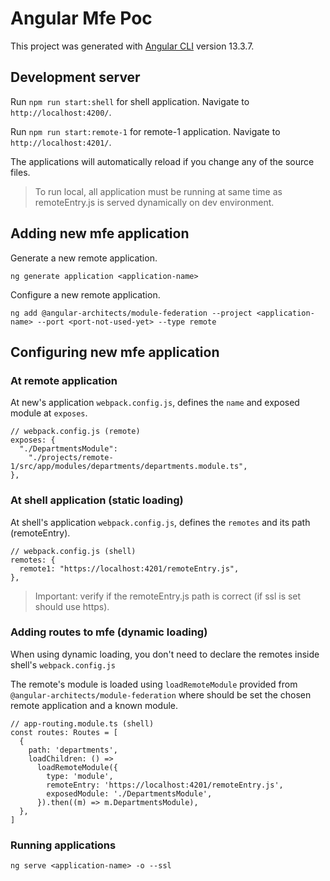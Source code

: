 # Angular Mfe Poc

This project was generated with [Angular CLI](https://github.com/angular/angular-cli) version 13.3.7.

## Development server

Run `npm run start:shell` for shell application. Navigate to `http://localhost:4200/`.

Run `npm run start:remote-1` for remote-1 application. Navigate to `http://localhost:4201/`.

The applications will automatically reload if you change any of the source files.

> To run local, all application must be running at same time as remoteEntry.js is served dynamically on dev environment.

## Adding new mfe application

Generate a new remote application.

```ng generate application <application-name>```

Configure a new remote application.

```ng add @angular-architects/module-federation --project <application-name> --port <port-not-used-yet> --type remote```


## Configuring new mfe application

### At remote application

At new's application `webpack.config.js`, defines the `name` and exposed module at `exposes`.

```
// webpack.config.js (remote)
exposes: {
  "./DepartmentsModule":
    "./projects/remote-1/src/app/modules/departments/departments.module.ts",
},
```

### At shell application (static loading)

At shell's application `webpack.config.js`, defines the `remotes` and its path (remoteEntry).

```
// webpack.config.js (shell)
remotes: {
  remote1: "https://localhost:4201/remoteEntry.js",
},
```

> Important: verify if the remoteEntry.js path is correct (if ssl is set should use https).

### Adding routes to mfe (dynamic loading)

When using dynamic loading, you don't need to declare the remotes inside shell's `webpack.config.js`

The remote's module is loaded using `loadRemoteModule` provided from `@angular-architects/module-federation` where should be set the chosen remote application and a known module.

```
// app-routing.module.ts (shell)
const routes: Routes = [
  {
    path: 'departments',
    loadChildren: () =>
      loadRemoteModule({
        type: 'module',
        remoteEntry: 'https://localhost:4201/remoteEntry.js',
        exposedModule: './DepartmentsModule',
      }).then((m) => m.DepartmentsModule),
  },
]
```

### Running applications

```
ng serve <application-name> -o --ssl
```
